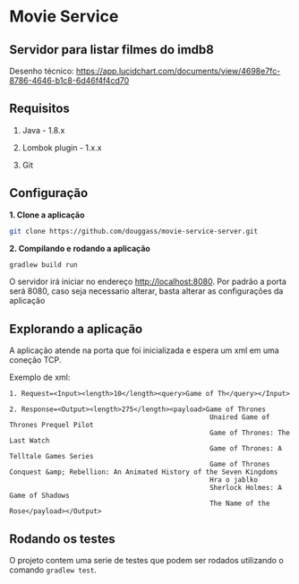 # Movie Service

## Servidor para listar filmes do imdb8

Desenho técnico: https://app.lucidchart.com/documents/view/4698e7fc-8786-4646-b1c8-6d46f4f4cd70

## Requisitos

1. Java - 1.8.x

2. Lombok plugin - 1.x.x

3. Git

## Configuração 

**1. Clone a aplicação**

```bash
git clone https://github.com/douggass/movie-service-server.git
```

**2. Compilando e rodando a aplicação**

```bash
gradlew build run
```

O servidor irá iniciar no endereço <http://localhost:8080>.
Por padrão a porta será 8080, caso seja necessario alterar, basta alterar as configurações da aplicação

## Explorando a aplicação

A aplicação atende na porta que foi inicializada e espera um xml em uma coneção TCP.

Exemplo de xml:
```
1. Request=<Input><length>10</length><query>Game of Th</query></Input>

2. Response=<Output><length>275</length><payload>Game of Thrones
                                                  Unaired Game of Thrones Prequel Pilot
                                                  Game of Thrones: The Last Watch
                                                  Game of Thrones: A Telltale Games Series
                                                  Game of Thrones Conquest &amp; Rebellion: An Animated History of the Seven Kingdoms
                                                  Hra o jablko
                                                  Sherlock Holmes: A Game of Shadows
                                                  The Name of the Rose</payload></Output>

```

## Rodando os testes

O projeto contem uma serie de testes que podem ser rodados utilizando o comando `gradlew test`. 

